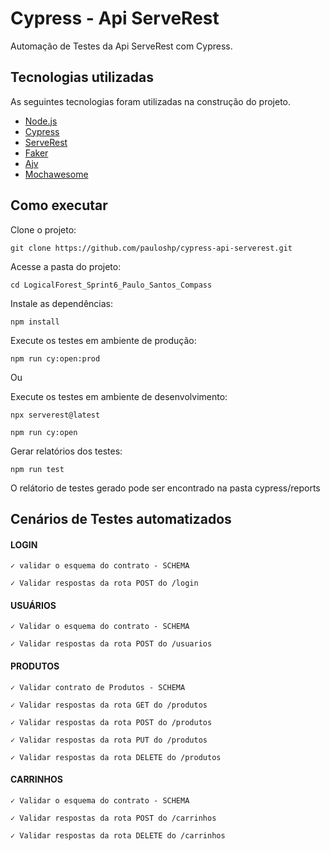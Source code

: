 # Cypress - Api ServeRest

Automação de Testes da Api ServeRest com Cypress.

## Tecnologias utilizadas

As seguintes tecnologias foram utilizadas na construção do projeto.

* [Node.js](https://nodejs.org/en/)
* [Cypress](https://www.cypress.io/)
* [ServeRest](https://serverest.dev/)
* [Faker](https://fakerjs.dev/)
* [Ajv](https://ajv.js.org/)
* [Mochawesome](https://www.npmjs.com/package/mochawesome)

## Como executar

Clone o projeto:

```
git clone https://github.com/pauloshp/cypress-api-serverest.git
```

Acesse a pasta do projeto:

```
cd LogicalForest_Sprint6_Paulo_Santos_Compass
```

Instale as dependências:

```
npm install
```

Execute os testes em ambiente de produção:

```
npm run cy:open:prod
```

Ou

Execute os testes em ambiente de desenvolvimento:

```
npx serverest@latest
```

```
npm run cy:open
```

Gerar relatórios dos testes:

```
npm run test
```

O relátorio de testes gerado pode ser encontrado na pasta cypress/reports

## Cenários de Testes automatizados

####  LOGIN
    ✓ validar o esquema do contrato - SCHEMA

    ✓ Validar respostas da rota POST do /login

####  USUÁRIOS
    ✓ Validar o esquema do contrato - SCHEMA

    ✓ Validar respostas da rota POST do /usuarios

#### PRODUTOS
    ✓ Validar contrato de Produtos - SCHEMA

    ✓ Validar respostas da rota GET do /produtos

    ✓ Validar respostas da rota POST do /produtos

    ✓ Validar respostas da rota PUT do /produtos

    ✓ Validar respostas da rota DELETE do /produtos

####  CARRINHOS
    ✓ Validar o esquema do contrato - SCHEMA

    ✓ Validar respostas da rota POST do /carrinhos

    ✓ Validar respostas da rota DELETE do /carrinhos
